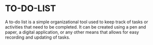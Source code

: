 # TO-DO-LIST
A to-do list is a simple organizational tool used to keep track of tasks or activities that need to be completed. It can be created using a pen and paper, a digital application, or any other means that allows for easy recording and updating of tasks. 
